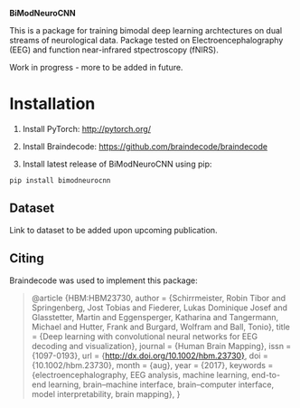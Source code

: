 **BiModNeuroCNN**

This is a package for training bimodal deep learning archtectures on dual streams 
of neurological data. Package tested on Electroencephalography (EEG) and 
function near-infrared stpectroscopy (fNIRS).

Work in progress - more to be added in future.

# Installation

1. Install PyTorch: http://pytorch.org/
2. Install Braindecode: https://github.com/braindecode/braindecode

3. Install latest release of BiModNeuroCNN using pip:
```
pip install bimodneurocnn
```

## Dataset
Link to dataset to be added upon upcoming publication.

## Citing
Braindecode was used to implement this package:
>@article {HBM:HBM23730,
>author = {Schirrmeister, Robin Tibor and Springenberg, Jost Tobias and Fiederer,
>  Lukas Dominique Josef and Glasstetter, Martin and Eggensperger, Katharina and Tangermann, Michael and
>  Hutter, Frank and Burgard, Wolfram and Ball, Tonio},
>title = {Deep learning with convolutional neural networks for EEG decoding and visualization},
>journal = {Human Brain Mapping},
>issn = {1097-0193},
>url = {http://dx.doi.org/10.1002/hbm.23730},
>doi = {10.1002/hbm.23730},
>month = {aug},
>year = {2017},
>keywords = {electroencephalography, EEG analysis, machine learning, end-to-end learning, brain–machine interface,
>  brain–computer interface, model interpretability, brain mapping},
>}
